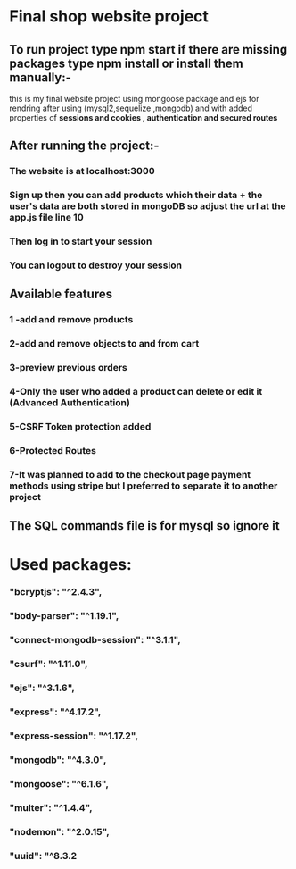 # Final shop website project
## To run project type npm start if there are missing packages type npm install or install them manually:-
this is my final website project using mongoose package and ejs for rendring after using (mysql2,sequelize ,mongodb) and with added properties of **sessions and cookies , authentication and secured routes**
## After running the project:-
### The website is at localhost:3000
### Sign up then you can add products which their data + the user's data are both stored in mongoDB so adjust the url at the app.js file line 10 
### Then log in to start your session
### You can logout to destroy your session

## Available features
### 1 -add and remove products
### 2-add and remove objects to and from cart
### 3-preview previous orders
### 4-Only the user who added a product can delete or edit it (Advanced Authentication)
### 5-CSRF Token protection added 
### 6-Protected Routes
### 7-It was planned to add to the checkout page payment methods using stripe but I preferred to separate it to another project

## The SQL commands file is for mysql so ignore it

# Used packages:
###    "bcryptjs": "^2.4.3",
###    "body-parser": "^1.19.1",
###    "connect-mongodb-session": "^3.1.1",
###    "csurf": "^1.11.0",
###    "ejs": "^3.1.6",
###    "express": "^4.17.2",
###    "express-session": "^1.17.2",
###    "mongodb": "^4.3.0",
###    "mongoose": "^6.1.6",
###    "multer": "^1.4.4",
###    "nodemon": "^2.0.15",
###    "uuid": "^8.3.2
